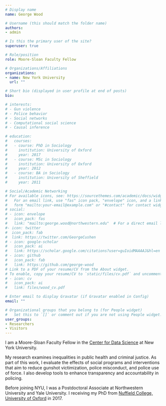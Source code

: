 ```yaml
---
# Display name
name: George Wood

# Username (this should match the folder name)
authors:
- admin

# Is this the primary user of the site?
superuser: true

# Role/position
role: Moore-Sloan Faculty Fellow

# Organizations/Affiliations
organizations:
- name: New York University
  url: ""

# Short bio (displayed in user profile at end of posts)
bio:

# interests:
# - Gun violence
# - Police behavior
# - Social networks
# - Computational social science
# - Causal inference

# education:
#   courses:
#   - course: PhD in Sociology
#     institution: University of Oxford
#     year: 2017
#   - course: MSc in Sociology
#     institution: University of Oxford
#     year: 2012
#   - course: BA in Sociology
#     institution: University of Sheffield
#     year: 2011

# Social/Academic Networking
# For available icons, see: https://sourcethemes.com/academic/docs/widgets/#icons
#   For an email link, use "fas" icon pack, "envelope" icon, and a link in the
#   form "mailto:your-email@example.com" or "#contact" for contact widget.
# social:
# - icon: envelope
#   icon_pack: fas
#   link: "mailto:george.wood@northwestern.edu"  # For a direct email link, use "mailto:test@example.org".
#- icon: twitter
#  icon_pack: fab
#  link: https://twitter.com/GeorgeCushen
# - icon: google-scholar
#   icon_pack: ai
#   link: https://scholar.google.com/citations?user=guIoidMAAAAJ&hl=en
# - icon: github
#   icon_pack: fab
#   link: https://github.com/george-wood
# Link to a PDF of your resume/CV from the About widget.
# To enable, copy your resume/CV to `static/files/cv.pdf` and uncomment the lines below.  
# - icon: cv
#   icon_pack: ai
#   link: files/wood_cv.pdf

# Enter email to display Gravatar (if Gravatar enabled in Config)
email: ""

# Organizational groups that you belong to (for People widget)
#   Set this to `[]` or comment out if you are not using People widget.  
user_groups:
- Researchers
- Visitors
---
```




  
I am a Moore-Sloan Faculty Fellow in the [Center for Data Science](https://cds.nyu.edu/) at New York University.

My research examines inequalities in public health and criminal justice. As part of this work, I evaluate the effects of social programs and interventions that aim to reduce gunshot victimization, police misconduct, and police use of force. I also develop tools to enhance transparency and accountability in policing.

Before joining NYU, I was a Postdoctoral Associate at Northwestern University and Yale University. I receiving my PhD from [Nuffield College, University of Oxford](https://www.nuffield.ox.ac.uk/) in 2017.
